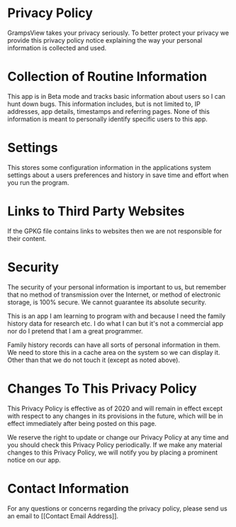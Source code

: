 # Privacy Policy
GrampsView takes your privacy seriously. To better protect your privacy we provide this privacy policy notice explaining the way your personal information is collected and used.

# Collection of Routine Information
This app is in Beta mode and tracks basic information about users so I can hunt down bugs. This information includes, but is not limited to, IP addresses, app details, timestamps and referring pages. None of this information is meant to personally identify specific users to this app.

# Settings
This stores some configuration information in the applications system settings about a users preferences and history in save time and effort when you run the program.

# Links to Third Party Websites
If the GPKG file contains links to websites then we are not responsible for their content.

# Security
The security of your personal information is important to us, but remember that no method of transmission over the Internet, or method of electronic storage, is 100% secure. We cannot guarantee its absolute security.

This is an app I am learning to program with and because I need the family history data for research etc.  I do what I can but it's not a commercial app nor do I pretend that I am a great programmer.

Family history records can have all sorts of personal information in them.  We need to store this in a cache area on the system so we can display it.  Other than that we do not touch it (except as noted above).

# Changes To This Privacy Policy
This Privacy Policy is effective as of 2020 and will remain in effect except with respect to any changes in its provisions in the future, which will be in effect immediately after being posted on this page.

We reserve the right to update or change our Privacy Policy at any time and you should check this Privacy Policy periodically. If we make any material changes to this Privacy Policy, we will notify you by placing a prominent notice on our app.

# Contact Information
For any questions or concerns regarding the privacy policy, please send us an email to [[Contact Email Address]].
